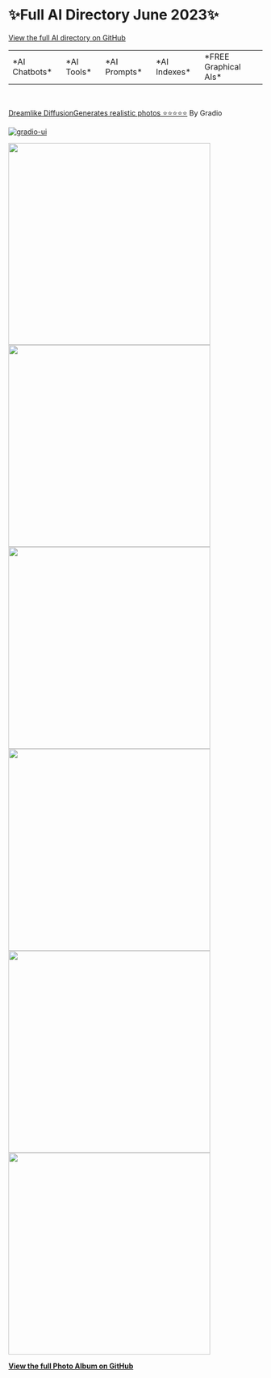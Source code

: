 <p align="center"><h1>✨Full AI Directory June 2023✨</h1></p>

[View the full AI directory on GitHub](https://github.com/6rz6/AI-Directory-2023/wiki) 

  <table><tr>
  <td>*AI Chatbots*</td>    
  <td>*AI Tools*</td>
  <td>*AI Prompts*</td>            
  <td>*AI Indexes*</td>
  <td>*FREE Graphical AIs*</td>
  </table> 
<br/>

[Dreamlike DiffusionGenerates realistic photos  ⭐⭐⭐⭐⭐](https://diffusionart.co/dreamlike-diffusion/)  By Gradio 
<p><a href="https://github.com/gradio-app/gradio/actions/workflows/ui.yml"><img src="https://github.com/gradio-app/gradio/actions/workflows/ui.yml/badge.svg" alt="gradio-ui" style="max-width: 100%;"></a><br></p>
<img src="https://github.com/6rz6/AI-Directory-2023/assets/102882394/0895ebd1-f0f0-4d11-8077-a4b5e273f65c" style="width:400px; height:400px;">
<img src="https://github.com/6rz6/AI-Directory-2023/assets/102882394/818ebbfa-27b0-4c42-8f7d-97736c24523e" style="width:400px; height:400px;">
<img src="https://github.com/6rz6/AI-Directory-2023/assets/102882394/43864167-4672-4ea1-8a22-0c5e832f80bf" style="width:400px; height:400px;">
<img src="https://github.com/6rz6/AI-Directory-2023/assets/102882394/472c4334-0349-4e2d-8a42-78708cfab506" style="width:400px; height:400px;">
<img src="https://github.com/6rz6/AI-Directory-2023/assets/102882394/5a83a071-a4a3-44e7-800c-17c9e6388f8d" style="width:400px; height:400px;">
<img src="https://github.com/6rz6/AI-Directory-2023/assets/102882394/4e82e632-9a44-4436-a752-782d104210a8" style="width:400px; height:400px;">

**[View the full Photo Album on GitHub](https://github.com/6rz6/AI-Directory-2023/wiki)** 



